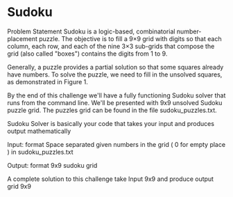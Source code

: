 # Sudoku
Problem Statement
Sudoku is a logic-based, combinatorial number-placement puzzle. The objective is to fill a 9×9 grid with digits so that each column, each row, and each of the nine 3×3 sub-grids that compose the grid (also called "boxes") contains the digits from 1 to 9.

Generally, a puzzle provides a partial solution so that some squares already have numbers. To solve the puzzle, we need to fill in the unsolved squares, as demonstrated in Figure 1.

By the end of this challenge we'll have a fully functioning Sudoku solver that runs from the command line. We'll be presented with 9x9 unsolved Sudoku puzzle grid. The puzzles grid can be found in the file sudoku_puzzles.txt.

Sudoku Solver is basically your code that takes your input and produces output mathematically

Input: format Space separated given numbers in the grid ( 0 for empty place ) in sudoku_puzzles.txt

Output: format 9x9 sudoku grid

A complete solution to this challenge take Input 9x9 and produce output grid 9x9
